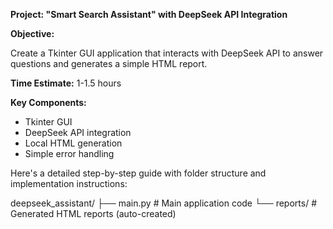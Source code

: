 **Project: "Smart Search Assistant" with DeepSeek API Integration**

**Objective:**

Create a Tkinter GUI application that interacts with DeepSeek API to answer questions and generates a simple HTML report.

**Time Estimate:** 1-1.5 hours

**Key Components:**

- Tkinter GUI
- DeepSeek API integration
- Local HTML generation
- Simple error handling

Here's a detailed step-by-step guide with folder structure and 
implementation instructions:

deepseek_assistant/
├── main.py              # Main application code
└── reports/             # Generated HTML reports (auto-created)
